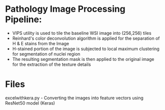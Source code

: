 # Pathology Image Processing Pipeline:

<ul>
 <li>VIPS utility is used to tile the baseline WSI image into (256,256) tiles</li>
 <li>Reinhard's color deconvolution algorithm is applied for the separation of H & E stains from the Image</li>
 <li>H-stained portion of the image is subjected to local maximum clustering for segmentation of nuclei region</li>
 <li>The resulting segmentation mask is then applied to the original image for the extraction of the texture details</li>
</ul>

# Files
excelwithkera.py - Converting the images into feature vectors using ResNet50 model (Keras)

